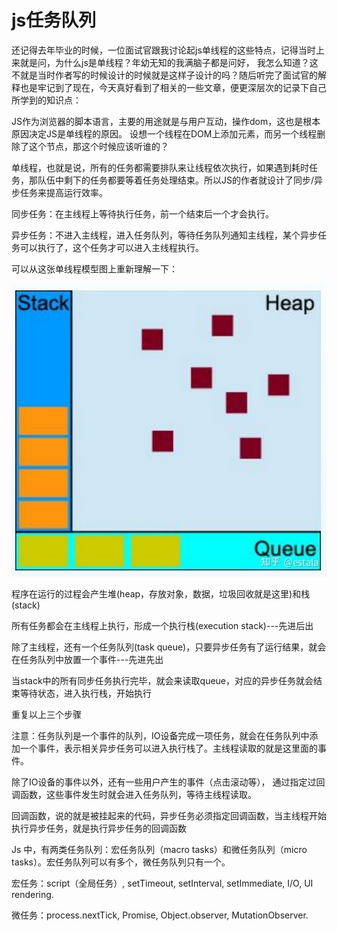 # js任务队列 
还记得去年毕业的时候，一位面试官跟我讨论起js单线程的这些特点，记得当时上来就是问，为什么js是单线程？年幼无知的我满脑子都是问好， 我怎么知道？这不就是当时作者写的时候设计的时候就是这样子设计的吗？随后听完了面试官的解释也是牢记到了现在，今天真好看到了相关的一些文章，便更深层次的记录下自己所学到的知识点：

JS作为浏览器的脚本语言，主要的用途就是与用户互动，操作dom，这也是根本原因决定JS是单线程的原因。 设想一个线程在DOM上添加元素，而另一个线程删除了这个节点，那这个时候应该听谁的？

单线程，也就是说，所有的任务都需要排队来让线程依次执行，如果遇到耗时任务，那队伍中剩下的任务都要等着任务处理结束。所以JS的作者就设计了同步/异步任务来提高运行效率。

同步任务：在主线程上等待执行任务，前一个结束后一个才会执行。

异步任务：不进入主线程，进入任务队列，等待任务队列通知主线程，某个异步任务可以执行了，这个任务才可以进入主线程执行。

可以从这张单线程模型图上重新理解一下：

![任务队列](./1.jpg)

程序在运行的过程会产生堆(heap，存放对象，数据，垃圾回收就是这里)和栈(stack)

所有任务都会在主线程上执行，形成一个执行栈(execution stack)---先进后出

除了主线程，还有一个任务队列(task queue)，只要异步任务有了运行结果，就会在任务队列中放置一个事件---先进先出

当stack中的所有同步任务执行完毕，就会来读取queue，对应的异步任务就会结束等待状态，进入执行栈，开始执行

重复以上三个步骤

注意：任务队列是一个事件的队列，IO设备完成一项任务，就会在任务队列中添加一个事件，表示相关异步任务可以进入执行栈了。主线程读取的就是这里面的事件。

除了IO设备的事件以外，还有一些用户产生的事件（点击滚动等）， 通过指定过回调函数，这些事件发生时就会进入任务队列，等待主线程读取。

回调函数，说的就是被挂起来的代码，异步任务必须指定回调函数，当主线程开始执行异步任务，就是执行异步任务的回调函数

Js 中，有两类任务队列：宏任务队列（macro tasks）和微任务队列（micro tasks）。宏任务队列可以有多个，微任务队列只有一个。

宏任务：script（全局任务）, setTimeout, setInterval, setImmediate, I/O, UI rendering.

微任务：process.nextTick, Promise, Object.observer, MutationObserver.